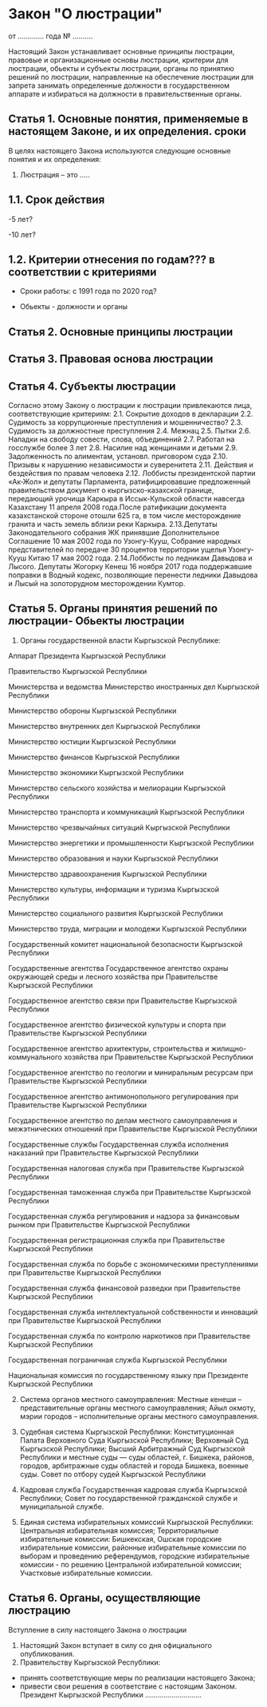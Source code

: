 # Закон "О люстрации"
от …………. года № ……….

Настоящий Закон устанавливает основные принципы люстрации, правовые и организационные основы люстрации, критерии для люстрации, обьекты и субъекты люстрации, органы по принятию решений по люстрации, направленные на обеспечение люстрации для запрета занимать определенные должности в государственном аппарате и избираться на должности в правительственные органы.


## Статья 1. Основные понятия, применяемые в настоящем Законе, и их определения. сроки

В целях настоящего Закона используются следующие основные понятия и их определения:

1) Люстрация – это ….. 

## 1.1. Срок действия 
-5 лет?

-10 лет?

## 1.2. Критерии отнесения по годам??? в соответствии с критериями

- Сроки работы: с 1991 года по 2020 год?

- Обьекты - должности и органы

## Статья 2. Основные принципы люстрации


## Статья 3. Правовая основа люстрации 


## Статья 4. Субъекты люстрации
Согласно этому Закону о люстрации к люстрации привлекаются лица, соответствующие критериям:
2.1. Сокрытие доходов в декларации
2.2. Судимость за коррупционные преступления и мошенничество?
2.3. Судимость за должностные преступления
2.4. Межнац
2.5. Пытки
2.6. Нападки на свободу совести, слова, объединений
2.7. Работал на госслужбе более 3 лет
2.8. Насилие над женщинами и детьми
2.9. Задолженность по алиментам, установл. приговором суда
2.10. Призывы к нарушению независимости и суверенитета
2.11. Действия и бездействия по правам человека
2.12. Лоббисты президентской партии «Ак-Жол» и депутаты Парламента, ратифицировавшие предложенный правительством документ о кыргызско-казахской границе, передающий урочища Каркыра в Иссык-Кульской области навсегда Казахстану 11 апреля 2008 года.После ратификации документа казахстанской стороне отошли 625 га, в том числе месторождение гранита и часть земель вблизи реки Каркыра.
2.13.Депутаты Законодательного собрания ЖК принявшие Дополнительное Соглашение 10 мая 2002 года по Узонгу-Кууш,  Собрание народных представителей по передаче 30 процентов территории ущелья Узонгу-Кууш Китаю 17 мая 2002 года.
2.14.Лоббисты по ледникам Давыдова и Лысого. Депутаты Жогорку Кенеш 16 ноября 2017 года поддержавшие поправки в Водный кодекс, позволяющие перенести ледники Давыдова и Лысый на золоторудном месторождении Кумтор.
## Статья 5. Органы принятия решений по люстрации- Обьекты люстрации
1. Органы государственной власти Кыргызской Республике:

Аппарат Президента Кыргызской Республики

Правительство Кыргызской Республики

Министерства и ведомства 
Министерство иностранных дел Кыргызской Республики

Министерство обороны Кыргызской Республики

Министерство внутренних дел Кыргызской Республики

Министерство юстиции Кыргызской Республики

Министерство финансов Кыргызской Республики

Министерство экономики Кыргызской Республики

Министерство сельского хозяйства и мелиорации Кыргызской Республики

Министерство транспорта и коммуникаций Кыргызской Республики

Министерство чрезвычайных ситуаций Кыргызской Республики

Министерство энергетики и промышленности Кыргызской Республики

Министерство образования и науки Кыргызской Республики

Министерство здравоохранения Кыргызской Республики

Министерство культуры, информации и туризма Кыргызской Республики

Министерство социального развития Кыргызской Республики

Министерство труда, миграции и молодежи Кыргызской Республики

Государственный комитет национальной безопасности Кыргызской Республики

Государственные агентства
Государственное агентство охраны окружающей среды и лесного хозяйства при Правительстве Кыргызской Республики

Государственное агентство связи при Правительстве Кыргызской Республики

Государственное агентство физической культуры и спорта при Правительстве Кыргызской Республики

Государственное агентство архитектуры, строительства и жилищно-коммунального хозяйства
при Правительстве Кыргызской Республики

Государственное агентство по геологии и миниральным ресурсам при Правительстве Кыргызской Республики

Государственное агентство антимонопольного регулирования при Правительстве Кыргызской Республики

Государственное агентство по делам местного самоуправления   и межэтнических отношений
при Правительстве Кыргызской Республики

Государственные службы
Государственная служба исполнения наказаний при Правительстве Кыргызской Республики

Государственная налоговая служба  при Правительстве Кыргызской Республики

Государственная таможенная служба при Правительстве Кыргызской Республики

Государственная служба регулирования и надзора за финансовым рынком при Правительстве Кыргызской Республики

Государственная регистрационная служба при Правительстве Кыргызской Республики

Государственная служба по борьбе с экономическими преступлениями при Правительстве Кыргызской Республики

Государственная служба финансовой разведки при Правительстве Кыргызской Республики

Государственная служба интеллектуальной собственности и инноваций при Правительстве Кыргызской Республики

Государственная служба по контролю наркотиков при Правительстве Кыргызской Республики

Государственная пограничная служба Кыргызской Республики

Национальная комиссия по государственному языку при Президенте Кыргызской Республики

2. Система органов местного самоуправления: 
Местные кенеши – представительные органы местного самоуправления;
Айыл окмоту, мэрии городов – исполнительные органы местного самоуправления.

3. Судебная система Кыргызской Республики:
Конституционная Палата Верховного Суда Кыргызской Республики; 
Верховный Суд Кыргызской Республики; 
Высший Арбитражный Суд Кыргызской Республики и местные суды — суды областей, г. Бишкека, районов, городов, арбитражные суды областей и города Бишкека, военные суды.
Совет по отбору судей Кыргызской Республики

4. Кадровая служба
Государственная кадровая служба Кыргызской Республики;
Совет  по государственной гражданской службе и муниципальной службе. 

5. Единая система избирательных комиссий Кыргызской Республики: 
Центральная избирательная комиссия;
Территориальные избирательные комиссии: Бишкекская, Ошская городские избирательные комиссии, районные избирательные комиссии по выборам и проведению референдумов, городские избирательные комиссии - по решению Центральной избирательной комиссии;
Участковые избирательные комиссии.
 
## Статья 6. Органы, осуществляющие люстрацию 


Вступление в силу настоящего Закона о люстрации
1. Настоящий Закон вступает в силу со дня официального опубликования.
2. Правительству Кыргызской Республики:
- принять соответствующие меры по реализации настоящего Закона;
- привести свои решения в соответствие с настоящим Законом.
Президент
Кыргызской Республики						……………………….





 
